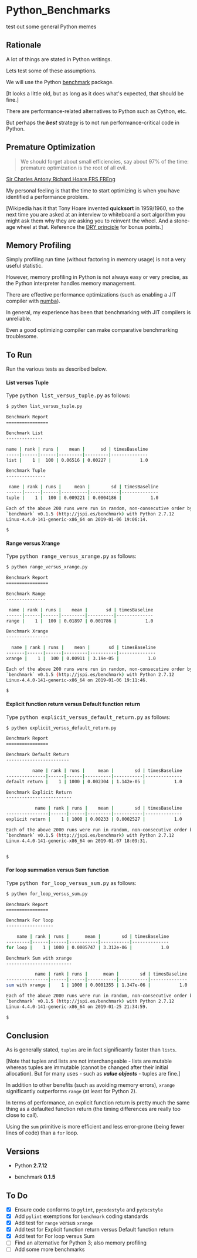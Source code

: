 # Python_Benchmarks

test out some general Python memes

## Rationale

A lot of things are stated in Python writings.

Lets test some of these assumptions.

We will use the Python [benchmark](http://pypi.org/project/benchmark/) package.

[It looks a little old, but as long as it does what's expected, that should be fine.]

There are performance-related alternatives to Python such as Cython, etc.

But perhaps the ___best___ strategy is to not run performance-critical code in Python.

## Premature Optimization

> We should forget about small efficiencies, say about 97% of the time: premature optimization is the root of all evil.

[Sir Charles Antony Richard Hoare FRS FREng](http://en.wikipedia.org/wiki/Tony_Hoare)

My personal feeling is that the time to start optimizing is when you have identified a performance problem.

[Wikipedia has it that Tony Hoare invented __quicksort__ in 1959/1960, so the next time you are asked at an interview
 to whiteboard a sort algorithm you might ask them why they are asking you to reinvent the wheel. And a stone-age wheel
 at that. Reference the [DRY principle](http://en.wikipedia.org/wiki/Don't_repeat_yourself) for bonus points.]

## Memory Profiling

Simply profiling run time (without factoring in memory usage) is not a very useful statistic.

However, memory profiling in Python is not always easy or very precise, as the Python interpreter handles memory management.

There are effective performance optimizations (such as enabling a JIT compiler with [numba](http://numba.pydata.org/)).

In general, my experience has been that benchmarking with JIT compilers is unreliable.

Even a good optimizing compiler can make comparative benchmarking troublesome.

## To Run

Run the various tests as described below.

#### List versus Tuple

Type <kbd>python list_versus_tuple.py</kbd> as follows:

```bash
$ python list_versus_tuple.py

Benchmark Report
================

Benchmark List
--------------

name | rank | runs |    mean |      sd | timesBaseline
-----|------|------|---------|---------|--------------
list |    1 |  100 | 0.06516 | 0.00227 |           1.0

Benchmark Tuple
---------------

 name | rank | runs |     mean |        sd | timesBaseline
------|------|------|----------|-----------|--------------
tuple |    1 |  100 | 0.009221 | 0.0004186 |           1.0

Each of the above 200 runs were run in random, non-consecutive order by
`benchmark` v0.1.5 (http://jspi.es/benchmark) with Python 2.7.12
Linux-4.4.0-141-generic-x86_64 on 2019-01-06 19:06:14.

$
```

#### Range versus Xrange

Type <kbd>python range_versus_xrange.py</kbd> as follows:

```bash
$ python range_versus_xrange.py

Benchmark Report
================

Benchmark Range
---------------

 name | rank | runs |    mean |       sd | timesBaseline
------|------|------|---------|----------|--------------
range |    1 |  100 | 0.01897 | 0.001786 |           1.0

Benchmark Xrange
----------------

  name | rank | runs |    mean |       sd | timesBaseline
-------|------|------|---------|----------|--------------
xrange |    1 |  100 | 0.00911 | 3.19e-05 |           1.0

Each of the above 200 runs were run in random, non-consecutive order by
`benchmark` v0.1.5 (http://jspi.es/benchmark) with Python 2.7.12
Linux-4.4.0-141-generic-x86_64 on 2019-01-06 19:11:46.

$
```

#### Explicit function return versus Default function return

Type <kbd>python explicit_versus_default_return.py</kbd> as follows:

```bash
$ python explicit_versus_default_return.py

Benchmark Report
================

Benchmark Default Return
------------------------

          name | rank | runs |     mean |        sd | timesBaseline
---------------|------|------|----------|-----------|--------------
default return |    1 | 1000 | 0.002304 | 1.142e-05 |           1.0

Benchmark Explicit Return
-------------------------

           name | rank | runs |    mean |        sd | timesBaseline
----------------|------|------|---------|-----------|--------------
explicit return |    1 | 1000 | 0.00233 | 0.0002527 |           1.0

Each of the above 2000 runs were run in random, non-consecutive order by
`benchmark` v0.1.5 (http://jspi.es/benchmark) with Python 2.7.12
Linux-4.4.0-141-generic-x86_64 on 2019-01-07 18:09:31.


$
```

#### For loop summation versus Sum function

Type <kbd>python for_loop_versus_sum.py</kbd> as follows:

```bash
$ python for_loop_versus_sum.py

Benchmark Report
================

Benchmark For loop
------------------

    name | rank | runs |      mean |        sd | timesBaseline
---------|------|------|-----------|-----------|--------------
for loop |    1 | 1000 | 0.0005747 | 3.312e-06 |           1.0

Benchmark Sum with xrange
-------------------------

           name | rank | runs |      mean |        sd | timesBaseline
----------------|------|------|-----------|-----------|--------------
sum with xrange |    1 | 1000 | 0.0001355 | 1.347e-06 |           1.0

Each of the above 2000 runs were run in random, non-consecutive order by
`benchmark` v0.1.5 (http://jspi.es/benchmark) with Python 2.7.12
Linux-4.4.0-141-generic-x86_64 on 2019-01-25 21:34:59.

$
```

## Conclusion

As is generally stated, `tuples` are in fact significantly faster than `lists`.

[Note that tuples and lists are not interchangeable - lists are mutable whereas
 tuples are immutable (cannot be changed after their initial allocation). But
 for many uses - such as ___value objects___ - tuples are fine.]

In addition to other benefits (such as avoiding memory errors), `xrange`
significantly outperforms `range` (at least for Python 2).

In terms of performance, an explicit function return is pretty much the same
thing as a defaulted function return (the timing differences are really too
close to call).

Using the `sum` primitive is more efficient and less error-prone (being fewer
lines of code) than a `for` loop.

## Versions

* Python __2.7.12__

* benchmark __0.1.5__

## To Do

- [x] Ensure code conforms to `pylint`, `pycodestyle` and `pydocstyle`
- [x] Add `pylint` exemptions for `benchmark` coding standards
- [x] Add test for `range` versus `xrange`
- [x] Add test for Explicit function return versus Default function return
- [x] Add test for For loop versus Sum
- [ ] Find an alternative for Python 3; also memory profiling
- [ ] Add some more benchmarks
